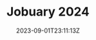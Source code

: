 ---
title: "Jobuary 2024"
date: 2023-09-01T23:11:13Z
draft: false
url: "/jobuary/2024"
layout: jobuary-2024
preview: "images/event_posters/2023-2024/jobuary.jpg"
---